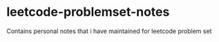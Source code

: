 # leetcode-problemset-notes
Contains personal notes that i have maintained for leetcode problem set

